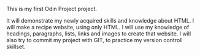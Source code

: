 This is my first Odin Project project.

It will demonstrate my newly acquired skills and knowledge about HTML. 
I will make a recipe website, using only HTML. I will use my knowledge of headings, paragraphs, lists, links and images to create that website.
I will also try to commit my project with GIT, to practice my version controll skillset. 
